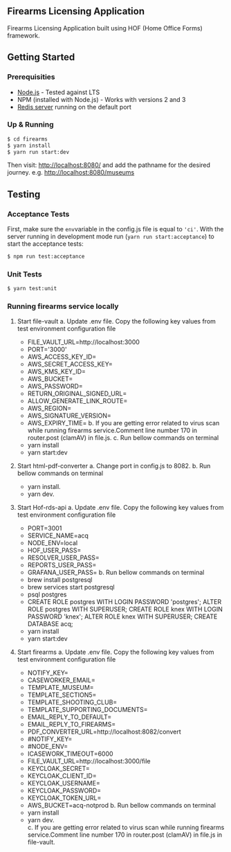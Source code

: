 Firearms Licensing Application
------------------------------
Firearms Licensing Application built using HOF (Home Office Forms) framework.


## Getting Started

### Prerequisities

- [Node.js](https://nodejs.org/en/) - Tested against LTS
- NPM (installed with Node.js) - Works with versions 2 and 3
- [Redis server](http://redis.io/download) running on the default port

### Up & Running

```bash
$ cd firearms
$ yarn install
$ yarn run start:dev
```
Then visit: [http://localhost:8080/](http://localhost:8080/) and add the pathname for the desired journey. e.g. [http://localhost:8080/museums](http://localhost:8080/museums)

## Testing

### Acceptance Tests
First, make sure the `env`variable in the config.js file is equal to `'ci'`.
With the server running in development mode run (`yarn run start:acceptance`) to start the acceptance tests:

```bash
$ npm run test:acceptance
```

### Unit Tests
```bash
$ yarn test:unit
```
### Running firearms service locally
1. Start file-vault
   a. Update .env file. Copy the following key values from test environment configuration file
      * FILE_VAULT_URL=http://localhost:3000
      * PORT='3000'
      * AWS_ACCESS_KEY_ID=
      * AWS_SECRET_ACCESS_KEY=
      * AWS_KMS_KEY_ID=
      * AWS_BUCKET=
      * AWS_PASSWORD=
      * RETURN_ORIGINAL_SIGNED_URL=
      * ALLOW_GENERATE_LINK_ROUTE=
      * AWS_REGION=
      * AWS_SIGNATURE_VERSION=
      * AWS_EXPIRY_TIME=
   b. If you are getting error related to virus scan while running firearms service.Comment line number 170 in router.post (clamAV) in file.js.
   c. Run bellow commands on terminal
      * yarn install
      * yarn start:dev

2. Start html-pdf-converter
   a. Change port in config.js to 8082.
   b. Run bellow commands on terminal
      * yarn install.
      * yarn dev.

3. Start Hof-rds-api
   a. Update .env file. Copy the following key values from test environment configuration file
      * PORT=3001
      * SERVICE_NAME=acq
      * NODE_ENV=local
      * HOF_USER_PASS=
      * RESOLVER_USER_PASS=
      * REPORTS_USER_PASS=
      * GRAFANA_USER_PASS=
   b. Run bellow commands on terminal 
      * brew install postgresql
      * brew services start postgresql
      * psql postgres
      * CREATE ROLE postgres WITH LOGIN PASSWORD 'postgres'; ALTER ROLE postgres WITH SUPERUSER; CREATE ROLE knex WITH LOGIN PASSWORD 'knex'; ALTER ROLE   knex WITH SUPERUSER; CREATE DATABASE acq;
      * yarn install
      * yarn start:dev  

4.  Start firearms
   a. Update .env file. Copy the following key values from test environment configuration file 
      * NOTIFY_KEY=
      * CASEWORKER_EMAIL=
      * TEMPLATE_MUSEUM=
      * TEMPLATE_SECTION5=
      * TEMPLATE_SHOOTING_CLUB=
      * TEMPLATE_SUPPORTING_DOCUMENTS=
      * EMAIL_REPLY_TO_DEFAULT=
      * EMAIL_REPLY_TO_FIREARMS=
      * PDF_CONVERTER_URL=http://localhost:8082/convert
      * #NOTIFY_KEY=
      * #NODE_ENV=
      * ICASEWORK_TIMEOUT=6000
      * FILE_VAULT_URL=http://localhost:3000/file
      * KEYCLOAK_SECRET=
      * KEYCLOAK_CLIENT_ID=
      * KEYCLOAK_USERNAME=
      * KEYCLOAK_PASSWORD=
      * KEYCLOAK_TOKEN_URL=
      * AWS_BUCKET=acq-notprod
   b. Run bellow commands on terminal 
      * yarn install 
      * yarn dev.  
   c. If you are getting error related to virus scan while running firearms service.Comment line number 170 in router.post (clamAV) in file.js in   file-vault.         
